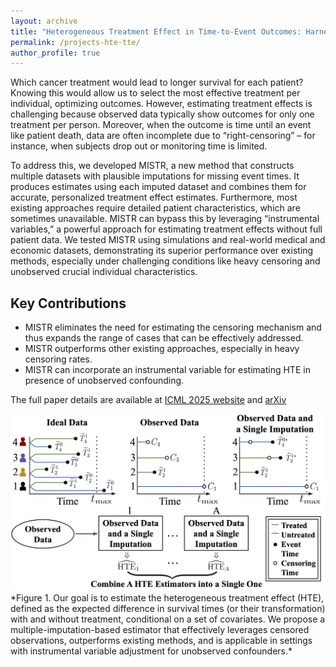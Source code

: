 ```yaml
---
layout: archive
title: "Heterogeneous Treatment Effect in Time-to-Event Outcomes: Harnessing Censored Data with Recursively Imputed Trees"
permalink: /projects-hte-tte/
author_profile: true
---
```


Which cancer treatment would lead to longer survival for each patient? Knowing this would allow us to select the most effective treatment per individual, optimizing outcomes. However, estimating treatment effects is challenging because observed data typically show outcomes for only one treatment per person. Moreover, when the outcome is time until an event like patient death, data are often incomplete due to “right-censoring” – for instance, when subjects drop out or monitoring time is limited.

To address this, we developed MISTR, a new method that constructs multiple datasets with plausible imputations for missing event times. It produces estimates using each imputed dataset and combines them for accurate, personalized treatment effect estimates. Furthermore, most existing approaches require detailed patient characteristics, which are sometimes unavailable. MISTR can bypass this by leveraging “instrumental variables,” a powerful approach for estimating treatment effects without full patient data. We tested MISTR using simulations and real-world medical and economic datasets, demonstrating its superior performance over existing methods, especially under challenging conditions like heavy censoring and unobserved crucial individual characteristics.


## Key Contributions
- MISTR eliminates the need for estimating the censoring mechanism and thus expands the range of cases that can be effectively addressed. 
- MISTR outperforms other existing approaches, especially in heavy censoring rates.
- MISTR can incorporate an instrumental variable for estimating HTE in presence of unobserved confounding.

The full paper details are available at [ICML 2025 website](https://icml.cc/virtual/2025/poster/45413) and [arXiv](https://arxiv.org/abs/2502.01575) 

<img src="figure1.png" alt="Heterogeneous Treatment Effect in Time-to-Event Data" width="600">
<br>
*Figure 1. Our goal is to estimate the heterogeneous treatment effect (HTE), defined as the expected difference in survival times (or their transformation) with and without treatment, conditional on a set of covariates. We propose a multiple-imputation-based estimator that effectively leverages censored observations, outperforms existing methods, and is applicable in settings with instrumental variable adjustment for unobserved confounders.*


